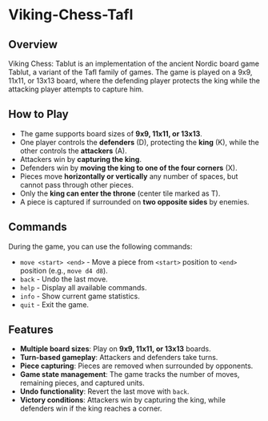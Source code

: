 # Viking-Chess-Tafl

## Overview
Viking Chess: Tablut is an implementation of the ancient Nordic board game Tablut, a variant of the Tafl family of games. The game is played on a 9x9, 11x11, or 13x13 board, where the defending player protects the king while the attacking player attempts to capture him.

## How to Play
- The game supports board sizes of **9x9, 11x11, or 13x13**.
- One player controls the **defenders** (D), protecting the **king** (K), while the other controls the **attackers** (A).
- Attackers win by **capturing the king**.
- Defenders win by **moving the king to one of the four corners** (X).
- Pieces move **horizontally or vertically** any number of spaces, but cannot pass through other pieces.
- Only the **king can enter the throne** (center tile marked as T).
- A piece is captured if surrounded on **two opposite sides** by enemies.

## Commands
During the game, you can use the following commands:
- `move <start> <end>` - Move a piece from `<start>` position to `<end>` position (e.g., `move d4 d8`).
- `back` - Undo the last move.
- `help` - Display all available commands.
- `info` - Show current game statistics.
- `quit` - Exit the game.

## Features
- **Multiple board sizes**: Play on **9x9, 11x11, or 13x13** boards.
- **Turn-based gameplay**: Attackers and defenders take turns.
- **Piece capturing**: Pieces are removed when surrounded by opponents.
- **Game state management**: The game tracks the number of moves, remaining pieces, and captured units.
- **Undo functionality**: Revert the last move with `back`.
- **Victory conditions**: Attackers win by capturing the king, while defenders win if the king reaches a corner.

